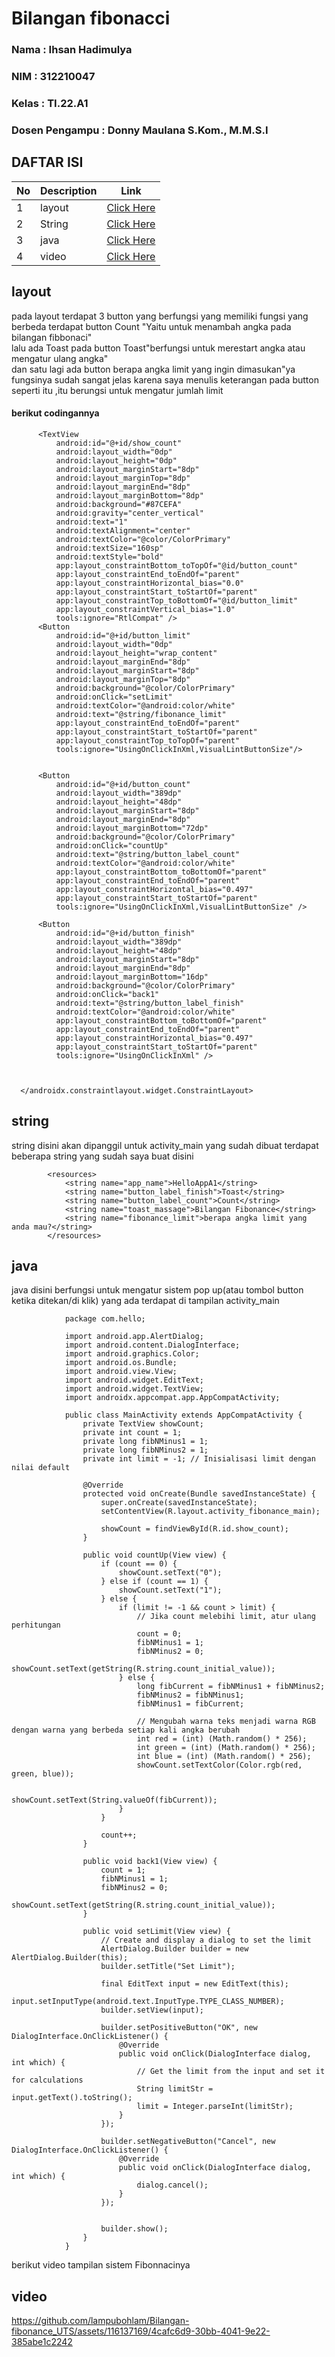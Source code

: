 # Bilangan fibonacci

### Nama           : Ihsan Hadimulya ###
### NIM            : 312210047 ###
### Kelas          : TI.22.A1 ### 
### Dosen Pengampu : Donny Maulana S.Kom., M.M.S.I

  
## DAFTAR ISI <br>
| No | Description | Link |
|-----|------|-----|
|1|layout|[Click Here](#layout)|
|2|String|[Click Here](#string)|
|3|java|[Click Here](#java)|
|4|video|[Click Here](#video)|

## layout 
pada layout terdapat 3 button yang berfungsi yang memiliki fungsi yang berbeda terdapat button Count "Yaitu untuk menambah angka pada bilangan fibbonaci"<br>
lalu ada Toast pada button Toast"berfungsi untuk merestart angka atau mengatur ulang angka"<br>
dan satu lagi ada button berapa angka limit yang ingin dimasukan"ya fungsinya sudah sangat jelas karena saya menulis keterangan pada button seperti itu ,itu berungsi untuk mengatur jumlah limit<br>

<h4>berikut codingannya</h4>
          <?xml version="1.0" encoding="utf-8"?>
          <androidx.constraintlayout.widget.ConstraintLayout
          xmlns:android="http://schemas.android.com/apk/res/android"
          xmlns:app="http://schemas.android.com/apk/res-auto"
          xmlns:tools="http://schemas.android.com/tools"
          android:layout_width="match_parent"
          android:layout_height="match_parent"
          tools:context=".MainActivity">

          <TextView
              android:id="@+id/show_count"
              android:layout_width="0dp"
              android:layout_height="0dp"
              android:layout_marginStart="8dp"
              android:layout_marginTop="8dp"
              android:layout_marginEnd="8dp"
              android:layout_marginBottom="8dp"
              android:background="#87CEFA"
              android:gravity="center_vertical"
              android:text="1"
              android:textAlignment="center"
              android:textColor="@color/ColorPrimary"
              android:textSize="160sp"
              android:textStyle="bold"
              app:layout_constraintBottom_toTopOf="@id/button_count"
              app:layout_constraintEnd_toEndOf="parent"
              app:layout_constraintHorizontal_bias="0.0"
              app:layout_constraintStart_toStartOf="parent"
              app:layout_constraintTop_toBottomOf="@id/button_limit"
              app:layout_constraintVertical_bias="1.0"
              tools:ignore="RtlCompat" />  
          <Button
              android:id="@+id/button_limit"
              android:layout_width="0dp"
              android:layout_height="wrap_content"
              android:layout_marginEnd="8dp"
              android:layout_marginStart="8dp"
              android:layout_marginTop="8dp"
              android:background="@color/ColorPrimary"
              android:onClick="setLimit"
              android:textColor="@android:color/white"
              android:text="@string/fibonance_limit"
              app:layout_constraintEnd_toEndOf="parent"
              app:layout_constraintStart_toStartOf="parent"
              app:layout_constraintTop_toTopOf="parent"
              tools:ignore="UsingOnClickInXml,VisualLintButtonSize"/>
      
      
          <Button
              android:id="@+id/button_count"
              android:layout_width="389dp"
              android:layout_height="48dp"
              android:layout_marginStart="8dp"
              android:layout_marginEnd="8dp"
              android:layout_marginBottom="72dp"
              android:background="@color/ColorPrimary"
              android:onClick="countUp"
              android:text="@string/button_label_count"
              android:textColor="@android:color/white"
              app:layout_constraintBottom_toBottomOf="parent"
              app:layout_constraintEnd_toEndOf="parent"
              app:layout_constraintHorizontal_bias="0.497"
              app:layout_constraintStart_toStartOf="parent"
              tools:ignore="UsingOnClickInXml,VisualLintButtonSize" />
      
          <Button
              android:id="@+id/button_finish"
              android:layout_width="389dp"
              android:layout_height="48dp"
              android:layout_marginStart="8dp"
              android:layout_marginEnd="8dp"
              android:layout_marginBottom="16dp"
              android:background="@color/ColorPrimary"
              android:onClick="back1"
              android:text="@string/button_label_finish"
              android:textColor="@android:color/white"
              app:layout_constraintBottom_toBottomOf="parent"
              app:layout_constraintEnd_toEndOf="parent"
              app:layout_constraintHorizontal_bias="0.497"
              app:layout_constraintStart_toStartOf="parent"
              tools:ignore="UsingOnClickInXml" />
      
        
    
      </androidx.constraintlayout.widget.ConstraintLayout>
      
      
## string
string disini akan dipanggil untuk activity_main yang sudah dibuat terdapat beberapa string yang sudah saya buat disini

            <resources>
                <string name="app_name">HelloAppA1</string>
                <string name="button_label_finish">Toast</string>
                <string name="button_label_count">Count</string>
                <string name="toast_massage">Bilangan Fibonance</string>
                <string name="fibonance_limit">berapa angka limit yang anda mau?</string>
            </resources>



## java 
java disini berfungsi untuk mengatur sistem pop up(atau tombol button ketika ditekan/di klik) yang ada terdapat di tampilan activity_main

                package com.hello;
                
                import android.app.AlertDialog;
                import android.content.DialogInterface;
                import android.graphics.Color;
                import android.os.Bundle;
                import android.view.View;
                import android.widget.EditText;
                import android.widget.TextView;
                import androidx.appcompat.app.AppCompatActivity;
                
                public class MainActivity extends AppCompatActivity {
                    private TextView showCount;
                    private int count = 1;
                    private long fibNMinus1 = 1;
                    private long fibNMinus2 = 1;
                    private int limit = -1; // Inisialisasi limit dengan nilai default
                
                    @Override
                    protected void onCreate(Bundle savedInstanceState) {
                        super.onCreate(savedInstanceState);
                        setContentView(R.layout.activity_fibonance_main);
                
                        showCount = findViewById(R.id.show_count);
                    }
                
                    public void countUp(View view) {
                        if (count == 0) {
                            showCount.setText("0");
                        } else if (count == 1) {
                            showCount.setText("1");
                        } else {
                            if (limit != -1 && count > limit) {
                                // Jika count melebihi limit, atur ulang perhitungan
                                count = 0;
                                fibNMinus1 = 1;
                                fibNMinus2 = 0;
                                showCount.setText(getString(R.string.count_initial_value));
                            } else {
                                long fibCurrent = fibNMinus1 + fibNMinus2;
                                fibNMinus2 = fibNMinus1;
                                fibNMinus1 = fibCurrent;
                
                                // Mengubah warna teks menjadi warna RGB dengan warna yang berbeda setiap kali angka berubah
                                int red = (int) (Math.random() * 256);
                                int green = (int) (Math.random() * 256);
                                int blue = (int) (Math.random() * 256);
                                showCount.setTextColor(Color.rgb(red, green, blue));
                
                                showCount.setText(String.valueOf(fibCurrent));
                            }
                        }
                
                        count++;
                    }
                
                    public void back1(View view) {
                        count = 1;
                        fibNMinus1 = 1;
                        fibNMinus2 = 0;
                        showCount.setText(getString(R.string.count_initial_value));
                    }
                
                    public void setLimit(View view) {
                        // Create and display a dialog to set the limit
                        AlertDialog.Builder builder = new AlertDialog.Builder(this);
                        builder.setTitle("Set Limit");
                
                        final EditText input = new EditText(this);
                        input.setInputType(android.text.InputType.TYPE_CLASS_NUMBER);
                        builder.setView(input);
                
                        builder.setPositiveButton("OK", new DialogInterface.OnClickListener() {
                            @Override
                            public void onClick(DialogInterface dialog, int which) {
                                // Get the limit from the input and set it for calculations
                                String limitStr = input.getText().toString();
                                limit = Integer.parseInt(limitStr);
                            }
                        });
                
                        builder.setNegativeButton("Cancel", new DialogInterface.OnClickListener() {
                            @Override
                            public void onClick(DialogInterface dialog, int which) {
                                dialog.cancel();
                            }
                        });
                
                
                        builder.show();
                    }
                }


berikut video tampilan sistem Fibonnacinya
## video


https://github.com/lampubohlam/Bilangan-fibonance_UTS/assets/116137169/4cafc6d9-30bb-4041-9e22-385abe1c2242


